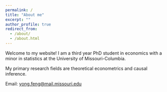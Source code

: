 ```yaml
---
permalink: /
title: "About me"
excerpt: ""
author_profile: true
redirect_from: 
  - /about/
  - /about.html
---
```


Welcome to my website! I am a third year PhD student in economics with a minor in statistics at the University of Missouri-Columbia. 

My primary research fields are theoretical econometrics and causal inference.

Email: yong.feng@mail.missouri.edu
